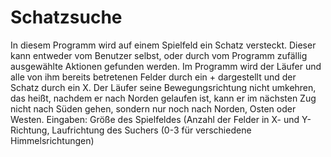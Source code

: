 # Schatzsuche

In diesem Programm wird auf einem Spielfeld ein Schatz versteckt. Dieser kann entweder vom Benutzer selbst, oder durch vom Programm zufällig ausgewählte Aktionen gefunden werden. 
Im Programm wird der Läufer und alle von ihm bereits betretenen Felder durch ein + dargestellt und der Schatz durch ein X. Der Läufer seine Bewegungsrichtung nicht umkehren, das heißt, nachdem er nach Norden gelaufen ist, kann er im nächsten Zug nicht nach Süden gehen, sondern nur noch nach Norden, Osten oder Westen.
Eingaben: Größe des Spielfeldes (Anzahl der Felder in X- und Y-Richtung, Laufrichtung des Suchers (0-3 für verschiedene Himmelsrichtungen)
